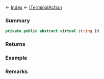 ← [Index](Api-Index) ← [ITerminalAction](Sandbox.ModAPI.Interfaces.ITerminalAction)

### Summary

```csharp
private public abstract virtual string Id
```

### Returns

### Example

### Remarks

